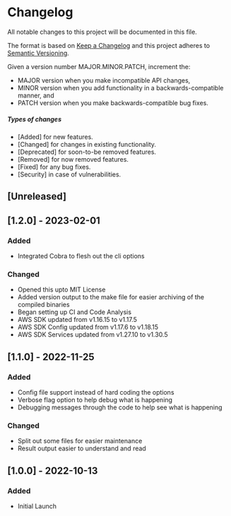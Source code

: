 # Changelog

All notable changes to this project will be documented in this file.

The format is based on [Keep a Changelog](http://keepachangelog.com/en/1.0.0/)
and this project adheres to [Semantic Versioning](http://semver.org/spec/v2.0.0.html).

Given a version number MAJOR.MINOR.PATCH, increment the:

* MAJOR version when you make incompatible API changes,
* MINOR version when you add functionality in a backwards-compatible manner, and
* PATCH version when you make backwards-compatible bug fixes.

##### Types of changes

* [Added] for new features.
* [Changed] for changes in existing functionality.
* [Deprecated] for soon-to-be removed features.
* [Removed] for now removed features.
* [Fixed] for any bug fixes.
* [Security] in case of vulnerabilities.

## [Unreleased]

## [1.2.0] - 2023-02-01
### Added
- Integrated Cobra to flesh out the cli options

### Changed
- Opened this upto MIT License
- Added version output to the make file for easier archiving of the compiled binaries
- Began setting up CI and Code Analysis
- AWS SDK updated from v1.16.15 to v1.17.5
- AWS SDK Config updated from v1.17.6 to v1.18.15
- AWS SDK Services updated from v1.27.10 to v1.30.5

## [1.1.0] - 2022-11-25
### Added
- Config file support instead of hard coding the options
- Verbose flag option to help debug what is happening
- Debugging messages through the code to help see what is happening

### Changed
- Split out some files for easier maintenance
- Result output easier to understand and read

## [1.0.0] - 2022-10-13
### Added
- Initial Launch
